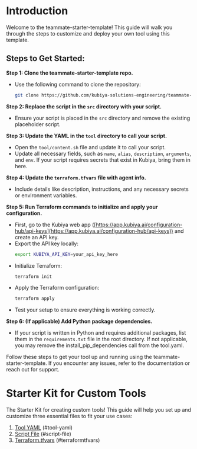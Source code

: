 # Introduction

Welcome to the teammate-starter-template! This guide will walk you through the steps to customize and deploy your own tool using this template.

## Steps to Get Started:

**Step 1: Clone the teammate-starter-template repo.**
   - Use the following command to clone the repository:
     ```sh
     git clone https://github.com/kubiya-solutions-engineering/teammate-starter-template.git
     ```

**Step 2: Replace the script in the `src` directory with your script.**
   - Ensure your script is placed in the `src` directory and remove the existing placeholder script.

**Step 3: Update the YAML in the `tool` directory to call your script.**
   - Open the `tool/content.sh` file and update it to call your script.
   - Update all necessary fields, such as `name`, `alias`, `description`, `arguments`, and `env`. If your script requires secrets that exist in Kubiya, bring them in here.

**Step 4: Update the `terraform.tfvars` file with agent info.**
   - Include details like description, instructions, and any necessary secrets or environment variables.

**Step 5: Run Terraform commands to initialize and apply your configuration.**

   - First, go to the Kubiya web app ([https://app.kubiya.ai/configuration-hub/api-keys](https://app.kubiya.ai/configuration-hub/api-keys)) and create an API key.
   - Export the API key locally:
     ```sh
     export KUBIYA_API_KEY=your_api_key_here
     ```
   - Initialize Terraform:
     ```sh
     terraform init
     ```
   - Apply the Terraform configuration:
     ```sh
     terraform apply
     ```
   - Test your setup to ensure everything is working correctly.

**Step 6: (If applicable) Add Python package dependencies.**
   - If your script is written in Python and requires additional packages, list them in the `requirements.txt` file in the root directory. If not applicable, you may remove the install_pip_dependencies call from the tool.yaml.

Follow these steps to get your tool up and running using the teammate-starter-template. If you encounter any issues, refer to the documentation or reach out for support.

# Starter Kit for Custom Tools

The Starter Kit for creating custom tools! This guide will help you set up and customize three essential files to fit your use cases:

1. [Tool YAML](https://github.com/kubiya-solutions-engineering/teammate-starter-template/tree/main/tools) (#tool-yaml)
2. [Script File](https://github.com/kubiya-solutions-engineering/teammate-starter-template/tree/main/src) (#script-file)
3. [Terraform.tfvars](https://github.com/kubiya-solutions-engineering/teammate-starter-template/tree/main/terraform) (#terraformtfvars)
